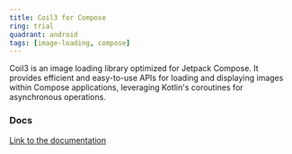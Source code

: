 ```yaml
---
title: Coil3 for Compose
ring: trial
quadrant: android
tags: [image-loading, compose]
---
```


Coil3 is an image loading library optimized for Jetpack Compose. It provides efficient and easy-to-use APIs for loading and displaying images within Compose applications, leveraging Kotlin's coroutines for asynchronous operations.

### Docs

[Link to the documentation](https://coil-kt.github.io/coil/)
